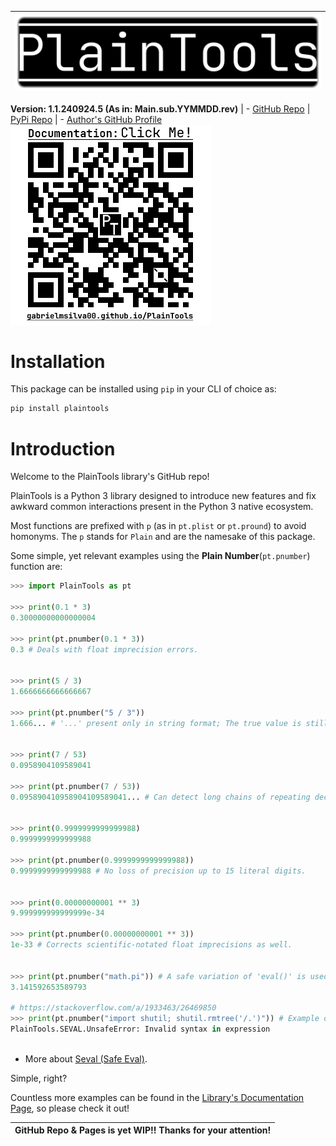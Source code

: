 |![Image](https://raw.githubusercontent.com/gabrielmsilva00/PlainTools/refs/heads/main/imgs/pthead.png)
|:--:|
**Version\: 1.1.240924.5 (As in: Main.sub.YYMMDD.rev)**
| - [GitHub Repo](https://gabrielmsilva00.github.io/PlainTools) \| [PyPi Repo](https://pypi.org/project/PlainTools)
| - [Author's GitHub Profile](https://github.com/gabrielmsilva00)
[<img src="https://raw.githubusercontent.com/gabrielmsilva00/PlainTools/refs/heads/main/imgs/ptqrdoc.png?">](https://gabrielmsilva00.github.io/PlainTools)

# Installation

This package can be installed using `pip` in your CLI of choice as:

```sh
pip install plaintools
```

# Introduction

Welcome to the PlainTools library's GitHub repo!

PlainTools is a Python 3 library designed to introduce new features and 
fix awkward common interactions present in the Python 3 native ecosystem.

Most functions are prefixed with `p` (as in `pt.plist` or `pt.pround`) 
to avoid homonyms. The `p` stands for `Plain` and are the namesake of this package.

Some simple, yet relevant examples using the **Plain Number**(`pt.pnumber`) function are:

```python
>>> import PlainTools as pt

>>> print(0.1 * 3)
0.30000000000000004

>>> print(pt.pnumber(0.1 * 3))
0.3 # Deals with float imprecision errors.
؜

>>> print(5 / 3)
1.6666666666666667

>>> print(pt.pnumber("5 / 3"))
1.666... # '...' present only in string format; The true value is still float(5/3).
؜

>>> print(7 / 53)
0.0958904109589041

>>> print(pt.pnumber(7 / 53))
0.095890410958904109589041... # Can detect long chains of repeating decimals!
؜

>>> print(0.9999999999999988)
0.9999999999999988

>>> print(pt.pnumber(0.9999999999999988))
0.9999999999999988 # No loss of precision up to 15 literal digits.
؜

>>> print(0.00000000001 ** 3)
9.999999999999999e-34

>>> print(pt.pnumber(0.00000000001 ** 3))
1e-33 # Corrects scientific-notated float imprecisions as well.
؜

>>> print(pt.pnumber("math.pi")) # A safe variation of 'eval()' is used, as shown below!
3.141592653589793

# https://stackoverflow.com/a/1933463/26469850
>>> print(pt.pnumber("import shutil; shutil.rmtree('/.')")) # Example of malicious use.
PlainTools.SEVAL.UnsafeError: Invalid syntax in expression
؜
```

- More about [Seval (Safe Eval)](https://gabrielmsilva00.github.io/PlainTools/#pt.SEVAL).

Simple, right?

Countless more examples can be found in the [Library's Documentation Page](https://gabrielmsilva00.github.io/PlainTools), so please check it out!

| **GitHub Repo & Pages is yet WIP!!** **Thanks for your attention!** |
|-|